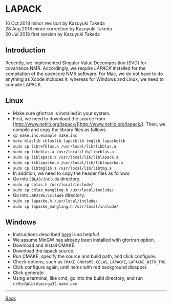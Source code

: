 # LAPACK
16 Oct 2018 minor revision by Kazuyuki Takeda  
28 Aug 2018 minor correction by Kazuyuki Takeda  
20 Jul 2018 first version by Kazuyuki Takeda

## Introduction
Recently, we implemented Singular Value Decomposition (SVD) for covariance NMR.
Accordingly, we require *LAPACK* installed for the compilation of the opencore NMR software.
For Mac, we do not have to do anything as Xcode includes it, whereas for Windows and Linux, we need to compile LAPACK.

## Linux
 - Make sure gfortran is installed in your system.  
 - First, we need to download the source from [http://www.netlib.org/lapack/](http://www.netlib.org/lapack/). Then, we compile and copy the library files as follows.
 - `cp make.inc.example make.inc`
 - `make blaslib cblaslib lapacklib tmglib lapackelib`
 - `sudo cp librefblas.a /usr/local/lib/libblas.a`
 - `sudo cp libcblas.a /usr/local/lib/libcblas.a`
 - `sudo cp liblapack.a /usr/local/lib/liblapack.a`
 - `sudo cp liblapacke.a /usr/local/lib/liblapacke.a`
 - `sudo cp libtmglib.a /usr/local/lib/libtmg.a`
 - In addition, we need to copy the header files as follows:
 - Go into `CBLAS/include` directory.
 - `sudo cp cblas.h /usr/local/include/`
 - `sudo cp cblas_mangling.h /usr/local/include/`
 - Go into `LAPACKE/include` directory.
 - `sudo cp lapacke.h /usr/local/include/`
 - `sudo cp lapacke_mangling.h /usr/local/include/`

## Windows
 - Instructions described [here](http://icl.cs.utk.edu/lapack-for-windows/lapack/#build) is so helpful!
 - We assume MinGW has already been installed with gfortran option.
 - Download and install CMAKE.
 - Download the lapack source.
 - Run CMAKE, specify the source and build path, and click configure.
 - Check options, such as `CMAKE_GNUtoMS`, `CBLAS`, `LAPACKE`, `LAPACKE_WITH_TMG`.
 - Click configure again, until items with red background disapper.
 - Click generate.
 - Using a terminal, like cmd, go into the build directory, and run `c:MinGW\bin\mingw32-make.exe`

- - -

[Back](../index.md)
